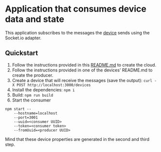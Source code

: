 # Application that consumes device data and state

This application subscribes to the messages the [device](../../common) sends using the Socket.io adapter.

## Quickstart

1. Follow the instructions provided in this [README.md](../README.md) to create the cloud.
1. Follow the instructions provided in one of the devices' README.md to create the producer.
1. Create a device that will receive the messages (save the output): `curl -X POST http://localhost:3000/devices`
1. Install the dependencies: `npm i`
1. Build: `npm run build`
1. Start the consumer

```
npm start --
    --hostname=localhost
    --port=3001
    --uuid=<consumer UUID>
    --token=<consumer token>
    --fromUuid=<producer UUID>
```

Mind that these device properties are generated in the second and third step.
